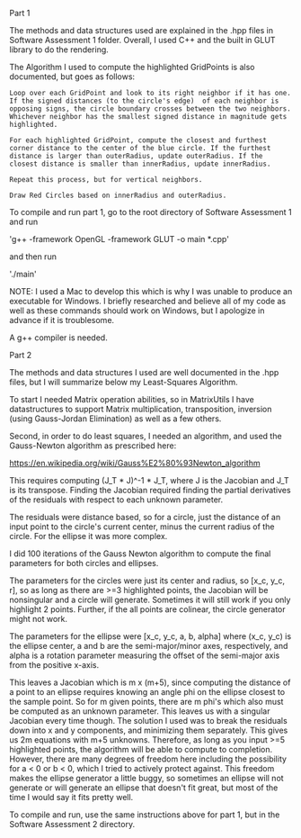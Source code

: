 Part 1

The methods and data structures used are explained in the .hpp files
in Software Assessment 1 folder. Overall, I used C++ and the built in GLUT library to do the rendering.

The Algorithm I used to compute the highlighted GridPoints is also documented, but goes as follows:

    Loop over each GridPoint and look to its right neighbor if it has one. If the signed distances (to the circle's edge)  of each neighbor is opposing signs, the circle boundary crosses between the two neighbors. Whichever neighbor has the smallest signed distance in magnitude gets highlighted.

    For each highlighted GridPoint, compute the closest and furthest corner distance to the center of the blue circle. If the furthest distance is larger than outerRadius, update outerRadius. If the closest distance is smaller than innerRadius, update innerRadius.

    Repeat this process, but for vertical neighbors.

    Draw Red Circles based on innerRadius and outerRadius.

To compile and run part 1, go to the root directory of Software Assessment 1 and run 

'g++ -framework OpenGL -framework GLUT -o main *.cpp'

and then run

'./main'

NOTE: I used a Mac to develop this which is why I was unable to produce an executable for Windows. I briefly researched and believe all of my code as well as these commands should work on Windows, but I apologize in advance if it is troublesome.

A g++ compiler is needed.



Part 2

The methods and data structures I used are well documented in the .hpp files, but I will summarize below my Least-Squares Algorithm.

To start I needed Matrix operation abilities, so in MatrixUtils I have datastructures to support Matrix multiplication, transposition, inversion (using Gauss-Jordan Elimination) as well as a few others.

Second, in order to do least squares, I needed an algorithm, and used 
the Gauss-Newton algorithm as prescribed here:

https://en.wikipedia.org/wiki/Gauss%E2%80%93Newton_algorithm

This requires computing (J_T * J)^-1 * J_T, where J is the Jacobian and J_T is its transpose. Finding the Jacobian required finding the partial derivatives of the residuals with respect to each unknown parameter.

The residuals were distance based, so for a circle, just the distance of an input point to the circle's current center, minus the current radius of the circle. For the ellipse it was more complex.

I did 100 iterations of the Gauss Newton algorithm to compute the final parameters for both circles and ellipses.

The parameters for the circles were just its center and radius, so 
[x_c, y_c, r], so as long as there are >=3 highlighted points, the Jacobian will be nonsingular and a circle will generate. Sometimes it will still work if you only highlight 2 points. Further, if the all points are colinear, the circle generator might not work.

The parameters for the ellipse were
[x_c, y_c, a, b, alpha]
where (x_c, y_c) is the ellipse center, a and b are the semi-major/minor axes, respectively, and alpha is a rotation parameter measuring the offset of the semi-major axis from the positive x-axis.

This leaves a Jacobian which is m x (m+5), since computing the distance of a point to an ellipse requires knowing an angle phi on the ellipse closest to the sample point. So for m given points, there are m phi's which also must be computed as an unknown parameter. This leaves us with a singular Jacobian every time though. The solution I used was to break the residuals down into x and y components, and minimizing them separately. This gives us 2m equations with m+5 unknowns. Therefore, as long as you input >=5 highlighted points, the algorithm will be able to compute to completion. However, there are many degrees of freedom here including the possibility for a < 0 or b < 0, which I tried to actively protect against. This freedom makes the ellipse generator a little buggy, so sometimes an ellipse will not generate or will generate an ellipse that doesn't fit great, but most of the time I would say it fits pretty well.

To compile and run, use the same instructions above for part 1, but in the Software Assessment 2 directory.
